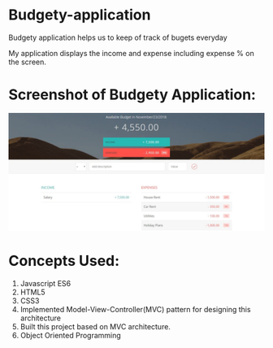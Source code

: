 # Budgety-application

Budgety application helps us to keep of track of bugets everyday

My application displays the income and expense including expense % on the screen. 

# Screenshot of Budgety Application:

![Screenshot](https://raw.githubusercontent.com/deepu2010/Budgety-application/master/bUDGETY.JPG)

# Concepts Used:
1. Javascript ES6
2. HTML5
3. CSS3
4. Implemented Model-View-Controller(MVC) pattern for designing this architecture
5. Built this project based on MVC architecture.
6. Object Oriented Programming 
